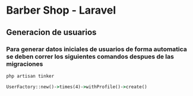 # Barber Shop - Laravel

## Generacion de usuarios
### Para generar datos iniciales de usuarios de forma automatica se deben correr los siguientes comandos despues de las migraciones
```cmd
php artisan tinker
```
```cmd
UserFactory::new()->times(4)->withProfile()->create()
```